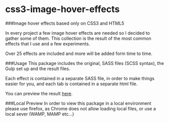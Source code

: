 # css3-image-hover-effects
###Image hover effects based only on CSS3 and HTML5

In every project a few image hover effects are needed so I decided to gather some of them. This collection is the result of the most common effects that I use and a few experiments.

Over 25 effects are included and more will be added form time to time.

###Usage
This package includes the original, SASS files (SCSS syntax), the Gulp set up and the result files.

Each effect is contained in a separate SASS file, in order to make things easier for you, and each tab is contained in a separate html file.

You can preview the result [here](http://hover-effects.ck-experiments.com).

###Local Preview
In order to view this package in a local environment please use firefox, as Chrome does not allow loading local files, or use a local sever (WAMP, MAMP etc...)





